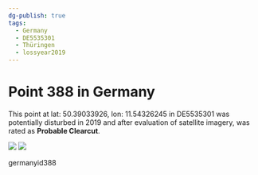 ```yaml
---
dg-publish: true
tags:
  - Germany
  - DE5535301
  - Thüringen
  - lossyear2019
---
```


# Point 388 in Germany

This point at lat: 50.39033926, lon: 11.54326245 in DE5535301 was potentially disturbed in 2019 and after evaluation of satellite imagery, was rated as **Probable Clearcut**.

<div class='juxtapose' data-showcredits='false'>
<img src='https://baserow-backend-production20240528124524339000000001.s3.amazonaws.com/user_files/L1hOmM6SDLI0sogFVf6tg4UFYLl98Xwq_8147fbd846b20854fc18e3c3613445403c1ace75b12ddb3dd96f1a3cdc7f0d5f.png' data-label='June 2015' />
<img src='https://baserow-backend-production20240528124524339000000001.s3.amazonaws.com/user_files/ISg8tNuElZI4BOBN1LtA9RRV8FDzi3qT_c0d8241b4e54b283c53c1292fea1380ddf8b952ef16d0b206840e806ba4f5f81.png' data-label='June 2024' />
</div>

germanyid388
